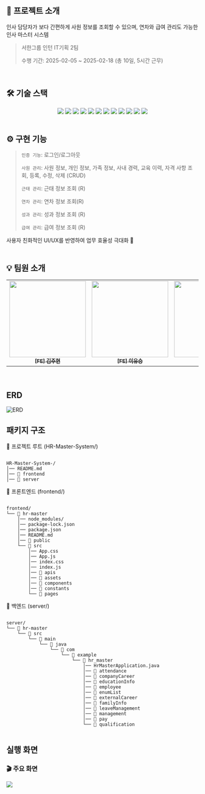 

## 📌 프로젝트 소개
인사 담당자가 보다 간편하게 사원 정보를 조회할 수 있으며, 연차와 급여 관리도 가능한 인사 마스터 시스템
> 서한그룹 인턴 IT기획 2팀 <br>
> 
> 수행 기간: 2025-02-05 ~ 2025-02-18 (총 10일, 5시간 근무)<br>
<br>

## 🛠️ 기술 스택
<div align=center>
  <img src="https://img.shields.io/badge/React-61DAFB?style=for-the-badge&logo=React&logoColor=white">
  <img src="https://img.shields.io/badge/JavaScript-F7DF1E?style=for-the-badge&logo=JavaScript&logoColor=white">
  <img src="https://img.shields.io/badge/HTML5-E34F26?style=for-the-badge&logo=HTML5&logoColor=white">
  <img src="https://img.shields.io/badge/CSS3-1572B6?style=for-the-badge&logo=CSS3&logoColor=white">
  <img src="https://img.shields.io/badge/springboot-6DB33F?style=for-the-badge&logo=springboot&logoColor=white">
  <img src="https://img.shields.io/badge/Hibernate-59666C?style=for-the-badge&logo=Hibernate&logoColor=white">
  <img src="https://img.shields.io/badge/MySQL-4479A1?style=for-the-badge&logo=MySQL&logoColor=white">
  <img src="https://img.shields.io/badge/AWS-%23FF9900.svg?style=for-the-badge&logo=amazon-aws&logoColor=white">
  <img src="https://img.shields.io/badge/Prettier-F7B93E?style=for-the-badge&logo=Prettier&logoColor=white">
  <img src="https://img.shields.io/badge/Postman-FF6C37?style=for-the-badge&logo=Postman&logoColor=white"/>
  <img src="https://img.shields.io/badge/IntelliJIDEA-000000.svg?style=for-the-badge&logo=intellij-idea&logoColor=white">
  <img src="https://img.shields.io/badge/Visual%20Studio%20Code-0078d7.svg?style=for-the-badge&logo=visual-studio-code&logoColor=white">
</div>
<br>

## ⚙️ 구현 기능
> ```인증 기능```: 로그인/로그아웃<br>
>
> ```사원 관리```: 사원 정보, 개인 정보, 가족 정보, 사내 경력, 교육 이력, 자격 사항 조회, 등록, 수정, 삭제 (CRUD)<br>
>
> ```근태 관리```: 근태 정보 조회 (R)<br>
>
> ```연차 관리```: 연차 정보 조회(R)<br>
>
> ```성과 관리```: 성과 정보 조회 (R)<br>
>
> ```급여 관리```: 급여 정보 조회 (R)<br>

사용자 친화적인 UI/UX를 반영하여 업무 효율성 극대화 🚀
<br>
<br>

## 💡 팀원 소개
<table>
  <tbody>
    <tr>
      <td align="center"><a href="https://github.com/Kimzooci">
      <img width=200px src="https://github.com/youth-o/HR-Master-System/blob/main/frontend/hr-master/src/assets/zoociprof.jpeg" alt=""/><br />
      <sub><b>[FE] 김주현</b></sub></a><br /></td>
      <td align="center"><a href="https://github.com/youth-o">
      <img width=200px src="https://github.com/user-attachments/assets/8caa072b-4bde-44f6-ba4c-dff10d6572f6-b1d7-028491e5912b" alt=""/><br />
      <sub><b>[FE] 이유승</b></sub></a><br /></td>
      <td align="center"><a href="https://github.com/kiyuniii">
      <img width=200px src="https://github.com/user-attachments/assets/5190f597-4935-4ca4-b427-bfd64dd3e855" alt=""/><br />
      <sub><b>[BE] 신기윤</b></sub></a><br /></td>
      <td align="center"><a href="https://github.com/soojeonglim">
      <img width=200px src="https://github.com/youth-o/HR-Master-System/blob/main/frontend/hr-master/src/assets/soojeonglim_prof.png" alt=""/><br />
      <sub><b>[BE] 임수정</b></sub></a><br /></td>
    </tr>
  </tbody>
</table>
<br>


## ERD

![ERD](https://github.com/youth-o/HR-Master-System/blob/main/frontend/hr-master/src/assets/ERD.png?raw=true)

## 패키지 구조

📂 프로젝트 루트 (HR-Master-System/)

<pre><code>
HR-Master-System-/
│── README.md
│── 📂 frontend
│── 📂 server
</code></pre>

📂 프론트엔드 (frontend/)

<pre><code>
frontend/
└── 📂 hr-master
    │── node_modules/
    │── package-lock.json
    │── package.json
    │── README.md
    │── 📂 public
    └── 📂 src
        │── App.css
        │── App.js
        │── index.css
        │── index.js
        │── 📂 apis
        │── 📂 assets
        │── 📂 components
        │── 📂 constants
        └── 📂 pages
</code></pre>

📂 백엔드 (server/)

<pre><code>
server/
└── 📂 hr-master
    └── 📂 src
        └── 📂 main
            └── 📂 java
                └── 📂 com
                    └── 📂 example
                        └── 📂 hr_master
                            │── HrMasterApplication.java
                            │── 📂 attendance
                            │── 📂 companyCareer
                            │── 📂 educationInfo
                            │── 📂 employee
                            │── 📂 enumList
                            │── 📂 externalCareer
                            │── 📂 familyInfo
                            │── 📂 leaveManagement
                            │── 📂 management
                            │── 📂 pay
                            └── 📂 qualification

</code></pre>

## 실행 화면

### 🎬 **주요 화면**
![](https://github.com/youth-o/HR-Master-System/blob/main/frontend/hr-master/src/assets/%E1%84%89%E1%85%B5%E1%84%92%E1%85%A7%E1%86%AB3.gif)

